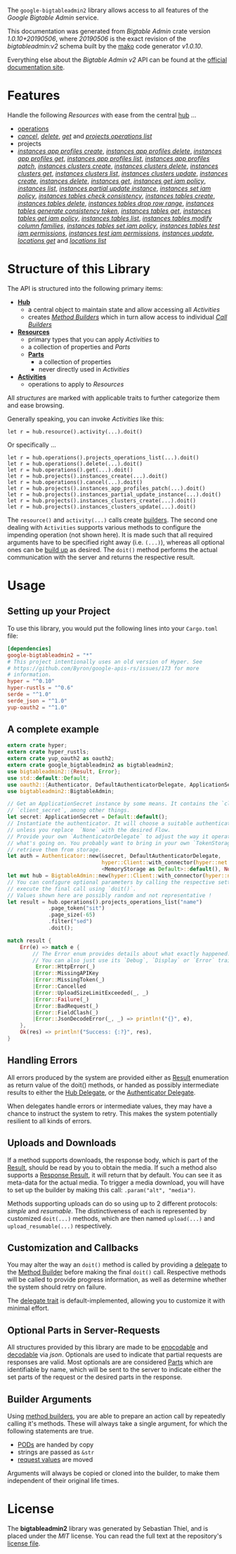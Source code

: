 <!---
DO NOT EDIT !
This file was generated automatically from 'src/mako/api/README.md.mako'
DO NOT EDIT !
-->
The `google-bigtableadmin2` library allows access to all features of the *Google Bigtable Admin* service.

This documentation was generated from *Bigtable Admin* crate version *1.0.10+20190506*, where *20190506* is the exact revision of the *bigtableadmin:v2* schema built by the [mako](http://www.makotemplates.org/) code generator *v1.0.10*.

Everything else about the *Bigtable Admin* *v2* API can be found at the
[official documentation site](https://cloud.google.com/bigtable/).
# Features

Handle the following *Resources* with ease from the central [hub](https://docs.rs/google-bigtableadmin2/1.0.10+20190506/google_bigtableadmin2/struct.BigtableAdmin.html) ... 

* [operations](https://docs.rs/google-bigtableadmin2/1.0.10+20190506/google_bigtableadmin2/struct.Operation.html)
 * [*cancel*](https://docs.rs/google-bigtableadmin2/1.0.10+20190506/google_bigtableadmin2/struct.OperationCancelCall.html), [*delete*](https://docs.rs/google-bigtableadmin2/1.0.10+20190506/google_bigtableadmin2/struct.OperationDeleteCall.html), [*get*](https://docs.rs/google-bigtableadmin2/1.0.10+20190506/google_bigtableadmin2/struct.OperationGetCall.html) and [*projects operations list*](https://docs.rs/google-bigtableadmin2/1.0.10+20190506/google_bigtableadmin2/struct.OperationProjectOperationListCall.html)
* projects
 * [*instances app profiles create*](https://docs.rs/google-bigtableadmin2/1.0.10+20190506/google_bigtableadmin2/struct.ProjectInstanceAppProfileCreateCall.html), [*instances app profiles delete*](https://docs.rs/google-bigtableadmin2/1.0.10+20190506/google_bigtableadmin2/struct.ProjectInstanceAppProfileDeleteCall.html), [*instances app profiles get*](https://docs.rs/google-bigtableadmin2/1.0.10+20190506/google_bigtableadmin2/struct.ProjectInstanceAppProfileGetCall.html), [*instances app profiles list*](https://docs.rs/google-bigtableadmin2/1.0.10+20190506/google_bigtableadmin2/struct.ProjectInstanceAppProfileListCall.html), [*instances app profiles patch*](https://docs.rs/google-bigtableadmin2/1.0.10+20190506/google_bigtableadmin2/struct.ProjectInstanceAppProfilePatchCall.html), [*instances clusters create*](https://docs.rs/google-bigtableadmin2/1.0.10+20190506/google_bigtableadmin2/struct.ProjectInstanceClusterCreateCall.html), [*instances clusters delete*](https://docs.rs/google-bigtableadmin2/1.0.10+20190506/google_bigtableadmin2/struct.ProjectInstanceClusterDeleteCall.html), [*instances clusters get*](https://docs.rs/google-bigtableadmin2/1.0.10+20190506/google_bigtableadmin2/struct.ProjectInstanceClusterGetCall.html), [*instances clusters list*](https://docs.rs/google-bigtableadmin2/1.0.10+20190506/google_bigtableadmin2/struct.ProjectInstanceClusterListCall.html), [*instances clusters update*](https://docs.rs/google-bigtableadmin2/1.0.10+20190506/google_bigtableadmin2/struct.ProjectInstanceClusterUpdateCall.html), [*instances create*](https://docs.rs/google-bigtableadmin2/1.0.10+20190506/google_bigtableadmin2/struct.ProjectInstanceCreateCall.html), [*instances delete*](https://docs.rs/google-bigtableadmin2/1.0.10+20190506/google_bigtableadmin2/struct.ProjectInstanceDeleteCall.html), [*instances get*](https://docs.rs/google-bigtableadmin2/1.0.10+20190506/google_bigtableadmin2/struct.ProjectInstanceGetCall.html), [*instances get iam policy*](https://docs.rs/google-bigtableadmin2/1.0.10+20190506/google_bigtableadmin2/struct.ProjectInstanceGetIamPolicyCall.html), [*instances list*](https://docs.rs/google-bigtableadmin2/1.0.10+20190506/google_bigtableadmin2/struct.ProjectInstanceListCall.html), [*instances partial update instance*](https://docs.rs/google-bigtableadmin2/1.0.10+20190506/google_bigtableadmin2/struct.ProjectInstancePartialUpdateInstanceCall.html), [*instances set iam policy*](https://docs.rs/google-bigtableadmin2/1.0.10+20190506/google_bigtableadmin2/struct.ProjectInstanceSetIamPolicyCall.html), [*instances tables check consistency*](https://docs.rs/google-bigtableadmin2/1.0.10+20190506/google_bigtableadmin2/struct.ProjectInstanceTableCheckConsistencyCall.html), [*instances tables create*](https://docs.rs/google-bigtableadmin2/1.0.10+20190506/google_bigtableadmin2/struct.ProjectInstanceTableCreateCall.html), [*instances tables delete*](https://docs.rs/google-bigtableadmin2/1.0.10+20190506/google_bigtableadmin2/struct.ProjectInstanceTableDeleteCall.html), [*instances tables drop row range*](https://docs.rs/google-bigtableadmin2/1.0.10+20190506/google_bigtableadmin2/struct.ProjectInstanceTableDropRowRangeCall.html), [*instances tables generate consistency token*](https://docs.rs/google-bigtableadmin2/1.0.10+20190506/google_bigtableadmin2/struct.ProjectInstanceTableGenerateConsistencyTokenCall.html), [*instances tables get*](https://docs.rs/google-bigtableadmin2/1.0.10+20190506/google_bigtableadmin2/struct.ProjectInstanceTableGetCall.html), [*instances tables get iam policy*](https://docs.rs/google-bigtableadmin2/1.0.10+20190506/google_bigtableadmin2/struct.ProjectInstanceTableGetIamPolicyCall.html), [*instances tables list*](https://docs.rs/google-bigtableadmin2/1.0.10+20190506/google_bigtableadmin2/struct.ProjectInstanceTableListCall.html), [*instances tables modify column families*](https://docs.rs/google-bigtableadmin2/1.0.10+20190506/google_bigtableadmin2/struct.ProjectInstanceTableModifyColumnFamilyCall.html), [*instances tables set iam policy*](https://docs.rs/google-bigtableadmin2/1.0.10+20190506/google_bigtableadmin2/struct.ProjectInstanceTableSetIamPolicyCall.html), [*instances tables test iam permissions*](https://docs.rs/google-bigtableadmin2/1.0.10+20190506/google_bigtableadmin2/struct.ProjectInstanceTableTestIamPermissionCall.html), [*instances test iam permissions*](https://docs.rs/google-bigtableadmin2/1.0.10+20190506/google_bigtableadmin2/struct.ProjectInstanceTestIamPermissionCall.html), [*instances update*](https://docs.rs/google-bigtableadmin2/1.0.10+20190506/google_bigtableadmin2/struct.ProjectInstanceUpdateCall.html), [*locations get*](https://docs.rs/google-bigtableadmin2/1.0.10+20190506/google_bigtableadmin2/struct.ProjectLocationGetCall.html) and [*locations list*](https://docs.rs/google-bigtableadmin2/1.0.10+20190506/google_bigtableadmin2/struct.ProjectLocationListCall.html)




# Structure of this Library

The API is structured into the following primary items:

* **[Hub](https://docs.rs/google-bigtableadmin2/1.0.10+20190506/google_bigtableadmin2/struct.BigtableAdmin.html)**
    * a central object to maintain state and allow accessing all *Activities*
    * creates [*Method Builders*](https://docs.rs/google-bigtableadmin2/1.0.10+20190506/google_bigtableadmin2/trait.MethodsBuilder.html) which in turn
      allow access to individual [*Call Builders*](https://docs.rs/google-bigtableadmin2/1.0.10+20190506/google_bigtableadmin2/trait.CallBuilder.html)
* **[Resources](https://docs.rs/google-bigtableadmin2/1.0.10+20190506/google_bigtableadmin2/trait.Resource.html)**
    * primary types that you can apply *Activities* to
    * a collection of properties and *Parts*
    * **[Parts](https://docs.rs/google-bigtableadmin2/1.0.10+20190506/google_bigtableadmin2/trait.Part.html)**
        * a collection of properties
        * never directly used in *Activities*
* **[Activities](https://docs.rs/google-bigtableadmin2/1.0.10+20190506/google_bigtableadmin2/trait.CallBuilder.html)**
    * operations to apply to *Resources*

All *structures* are marked with applicable traits to further categorize them and ease browsing.

Generally speaking, you can invoke *Activities* like this:

```Rust,ignore
let r = hub.resource().activity(...).doit()
```

Or specifically ...

```ignore
let r = hub.operations().projects_operations_list(...).doit()
let r = hub.operations().delete(...).doit()
let r = hub.operations().get(...).doit()
let r = hub.projects().instances_create(...).doit()
let r = hub.operations().cancel(...).doit()
let r = hub.projects().instances_app_profiles_patch(...).doit()
let r = hub.projects().instances_partial_update_instance(...).doit()
let r = hub.projects().instances_clusters_create(...).doit()
let r = hub.projects().instances_clusters_update(...).doit()
```

The `resource()` and `activity(...)` calls create [builders][builder-pattern]. The second one dealing with `Activities` 
supports various methods to configure the impending operation (not shown here). It is made such that all required arguments have to be 
specified right away (i.e. `(...)`), whereas all optional ones can be [build up][builder-pattern] as desired.
The `doit()` method performs the actual communication with the server and returns the respective result.

# Usage

## Setting up your Project

To use this library, you would put the following lines into your `Cargo.toml` file:

```toml
[dependencies]
google-bigtableadmin2 = "*"
# This project intentionally uses an old version of Hyper. See
# https://github.com/Byron/google-apis-rs/issues/173 for more
# information.
hyper = "^0.10"
hyper-rustls = "^0.6"
serde = "^1.0"
serde_json = "^1.0"
yup-oauth2 = "^1.0"
```

## A complete example

```Rust
extern crate hyper;
extern crate hyper_rustls;
extern crate yup_oauth2 as oauth2;
extern crate google_bigtableadmin2 as bigtableadmin2;
use bigtableadmin2::{Result, Error};
use std::default::Default;
use oauth2::{Authenticator, DefaultAuthenticatorDelegate, ApplicationSecret, MemoryStorage};
use bigtableadmin2::BigtableAdmin;

// Get an ApplicationSecret instance by some means. It contains the `client_id` and 
// `client_secret`, among other things.
let secret: ApplicationSecret = Default::default();
// Instantiate the authenticator. It will choose a suitable authentication flow for you, 
// unless you replace  `None` with the desired Flow.
// Provide your own `AuthenticatorDelegate` to adjust the way it operates and get feedback about 
// what's going on. You probably want to bring in your own `TokenStorage` to persist tokens and
// retrieve them from storage.
let auth = Authenticator::new(&secret, DefaultAuthenticatorDelegate,
                              hyper::Client::with_connector(hyper::net::HttpsConnector::new(hyper_rustls::TlsClient::new())),
                              <MemoryStorage as Default>::default(), None);
let mut hub = BigtableAdmin::new(hyper::Client::with_connector(hyper::net::HttpsConnector::new(hyper_rustls::TlsClient::new())), auth);
// You can configure optional parameters by calling the respective setters at will, and
// execute the final call using `doit()`.
// Values shown here are possibly random and not representative !
let result = hub.operations().projects_operations_list("name")
             .page_token("sit")
             .page_size(-65)
             .filter("sed")
             .doit();

match result {
    Err(e) => match e {
        // The Error enum provides details about what exactly happened.
        // You can also just use its `Debug`, `Display` or `Error` traits
         Error::HttpError(_)
        |Error::MissingAPIKey
        |Error::MissingToken(_)
        |Error::Cancelled
        |Error::UploadSizeLimitExceeded(_, _)
        |Error::Failure(_)
        |Error::BadRequest(_)
        |Error::FieldClash(_)
        |Error::JsonDecodeError(_, _) => println!("{}", e),
    },
    Ok(res) => println!("Success: {:?}", res),
}

```
## Handling Errors

All errors produced by the system are provided either as [Result](https://docs.rs/google-bigtableadmin2/1.0.10+20190506/google_bigtableadmin2/enum.Result.html) enumeration as return value of 
the doit() methods, or handed as possibly intermediate results to either the 
[Hub Delegate](https://docs.rs/google-bigtableadmin2/1.0.10+20190506/google_bigtableadmin2/trait.Delegate.html), or the [Authenticator Delegate](https://docs.rs/yup-oauth2/*/yup_oauth2/trait.AuthenticatorDelegate.html).

When delegates handle errors or intermediate values, they may have a chance to instruct the system to retry. This 
makes the system potentially resilient to all kinds of errors.

## Uploads and Downloads
If a method supports downloads, the response body, which is part of the [Result](https://docs.rs/google-bigtableadmin2/1.0.10+20190506/google_bigtableadmin2/enum.Result.html), should be
read by you to obtain the media.
If such a method also supports a [Response Result](https://docs.rs/google-bigtableadmin2/1.0.10+20190506/google_bigtableadmin2/trait.ResponseResult.html), it will return that by default.
You can see it as meta-data for the actual media. To trigger a media download, you will have to set up the builder by making
this call: `.param("alt", "media")`.

Methods supporting uploads can do so using up to 2 different protocols: 
*simple* and *resumable*. The distinctiveness of each is represented by customized 
`doit(...)` methods, which are then named `upload(...)` and `upload_resumable(...)` respectively.

## Customization and Callbacks

You may alter the way an `doit()` method is called by providing a [delegate](https://docs.rs/google-bigtableadmin2/1.0.10+20190506/google_bigtableadmin2/trait.Delegate.html) to the 
[Method Builder](https://docs.rs/google-bigtableadmin2/1.0.10+20190506/google_bigtableadmin2/trait.CallBuilder.html) before making the final `doit()` call. 
Respective methods will be called to provide progress information, as well as determine whether the system should 
retry on failure.

The [delegate trait](https://docs.rs/google-bigtableadmin2/1.0.10+20190506/google_bigtableadmin2/trait.Delegate.html) is default-implemented, allowing you to customize it with minimal effort.

## Optional Parts in Server-Requests

All structures provided by this library are made to be [enocodable](https://docs.rs/google-bigtableadmin2/1.0.10+20190506/google_bigtableadmin2/trait.RequestValue.html) and 
[decodable](https://docs.rs/google-bigtableadmin2/1.0.10+20190506/google_bigtableadmin2/trait.ResponseResult.html) via *json*. Optionals are used to indicate that partial requests are responses 
are valid.
Most optionals are are considered [Parts](https://docs.rs/google-bigtableadmin2/1.0.10+20190506/google_bigtableadmin2/trait.Part.html) which are identifiable by name, which will be sent to 
the server to indicate either the set parts of the request or the desired parts in the response.

## Builder Arguments

Using [method builders](https://docs.rs/google-bigtableadmin2/1.0.10+20190506/google_bigtableadmin2/trait.CallBuilder.html), you are able to prepare an action call by repeatedly calling it's methods.
These will always take a single argument, for which the following statements are true.

* [PODs][wiki-pod] are handed by copy
* strings are passed as `&str`
* [request values](https://docs.rs/google-bigtableadmin2/1.0.10+20190506/google_bigtableadmin2/trait.RequestValue.html) are moved

Arguments will always be copied or cloned into the builder, to make them independent of their original life times.

[wiki-pod]: http://en.wikipedia.org/wiki/Plain_old_data_structure
[builder-pattern]: http://en.wikipedia.org/wiki/Builder_pattern
[google-go-api]: https://github.com/google/google-api-go-client

# License
The **bigtableadmin2** library was generated by Sebastian Thiel, and is placed 
under the *MIT* license.
You can read the full text at the repository's [license file][repo-license].

[repo-license]: https://github.com/Byron/google-apis-rsblob/master/LICENSE.md
